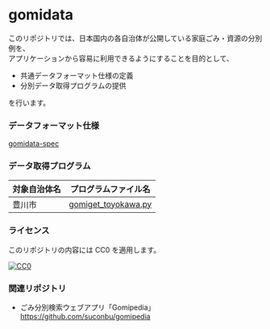 # gomidata

このリポジトリでは、日本国内の各自治体が公開している家庭ごみ・資源の分別例を、  
アプリケーションから容易に利用できるようにすることを目的として、

* 共通データフォーマット仕様の定義
* 分別データ取得プログラムの提供

を行います。

### データフォーマット仕様

[gomidata-spec](gomidata-spec.md)

### データ取得プログラム

対象自治体名 | プログラムファイル名
-------------|------------------------
豊川市       | [gomiget_toyokawa.py](gomiget_toyokawa.py)

### ライセンス

このリポジトリの内容には CC0 を適用します。

[![CC0](https://i.creativecommons.org/p/zero/1.0/88x31.png "CC0")](https://creativecommons.org/publicdomain/zero/1.0/deed.ja)

### 関連リポジトリ

* ごみ分別検索ウェブアプリ「Gomipedia」  
https://github.com/suconbu/gomipedia
